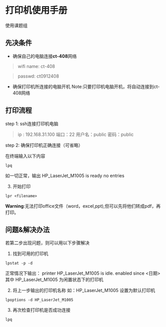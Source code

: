 # 打印机使用手册
使用课题组
## 先决条件
- 确保自己的电脑连接**ct-408**网络
> wifi name: ct-408

> passwd: ct0912408
- 确保打印机所连接的电脑开机
Note:只要打印机电脑开机，将自动连接到ct-408网络

## 打印流程

step 1: ssh连接打印机电脑

 >ip : 192.168.31.100
> 端口：22
>用户名：public
>密码：public

step 2: 确保打印机正确连接（可省略）

在终端输入以下内容
```
lpq
```
如一切正常，输出
HP_LaserJet_M1005 is ready
 no entries

3. 开始打印

```
lpr <filename>
```
**Warning**:无法打印office文件（word，excel,ppt),但可以先将他们转成pdf，再打印。

## 问题&解决办法
若第二步出现问题，则可以用以下步骤解决
1. 找到可用的打印机


```
lpstat -p -d
```
正常情况下输出：
printer HP_LaserJet_M1005 is idle.  enabled since <日期>
其中  HP_LaserJet_M1005 为闲置状态下的打印机

2. 将上一步输出的打印机名称 如：HP_LaserJet_M1005 设置为默认打印机
```
lpoptions -d HP_LaserJet_M1005
```
3. 再次检查打印机是否成功连接
```
lpq 
```

